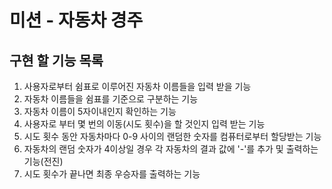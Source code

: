 # 미션 - 자동차 경주
## 구현 할 기능 목록

1. 사용자로부터 쉼표로 이루어진 자동차 이름들을 입력 받을 기능
2. 자동차 이름들을 쉼표를 기준으로 구분하는 기능
3. 자동차 이름이 5자이내인지 확인하는 기능
4. 사용자로 부터 몇 번의 이동(시도 횟수)을 할 것인지 입력 받는 기능
5. 시도 횟수 동안 자동차마다 0-9 사이의 랜덤한 숫자를 컴퓨터로부터 할당받는 기능
6. 자동차의 랜덤 숫자가 4이상일 경우 각 자동차의 결과 값에 '-'를 추가 및 출력하는 기능(전진)
7. 시도 횟수가 끝나면 최종 우승자를 출력하는 기능